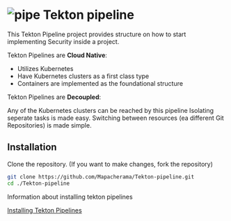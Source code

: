 # ![pipe](https://cdn.iconscout.com/icon/premium/png-256-thumb/pipeline-inspection-2532122-2118736.png) Tekton pipeline

This Tekton Pipeline project provides structure on how to start implementing Security inside a project.

Tekton Pipelines are **Cloud Native**:

- Utilizes Kubernetes
- Have Kubernetes clusters as a first class type
- Containers are implemented as the foundational structure

Tekton Pipelines are **Decoupled**:

Any of the Kubernetes clusters can be reached by this pipeline
Isolating seperate tasks is made easy.
Switching between resources (ea different Git Repositories) is made simple.

## Installation

Clone the repository. (If you want to make changes, fork the repository)

   ```bash
   git clone https://github.com/Mapacherama/Tekton-pipeline.git
   cd ./Tekton-pipeline
   ```
Information about installing tekton pipelines

[Installing Tekton Pipelines](https://github.com/tektoncd/pipeline/blob/main/docs/install.md)


